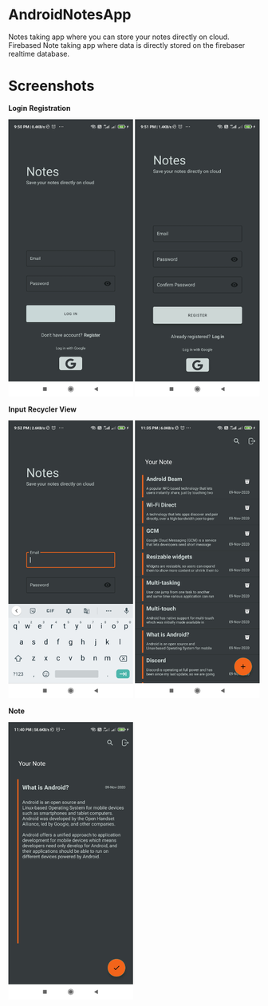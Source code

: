 # AndroidNotesApp
Notes taking app where you can store your notes directly on cloud.
Firebased Note taking app where data is directly stored on the firebaser realtime database.


<h1>  Screenshots </h1>

**Login**                                          **Registration**                                                       

<img src="Images/Login.jpg" width="250">  <img src="Images/Register.jpg" width="250">

**Input**                                          **Recycler View**

<img src="Images/textinputcolor.jpg" width="250"> <img src="Images/recylerview.jpg" width="250">

**Note**

<img src="Images/Note.jpg" width="250">


